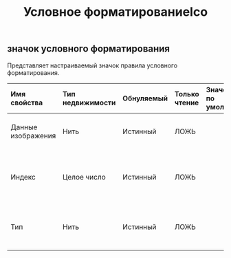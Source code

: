 ﻿---
title: Условное форматированиеIco
second_title: Aspose.Cells Cloud Documen
type: docs
url: /ru/specification/model/conditionalformattingicon/
description: "Aspose.Cells Спецификация облачной модели: ConditionalFormattingIcon. Легко обрабатывайте Excel и другие документы электронных таблиц с помощью таких функций, как открытие, создание, редактирование, разделение, слияние, сравнение и преобразование."
kwords: Excel, Office, электронная таблица, Cloud REST API, ConditionalFormattingIcon
weight: 50
---
## **значок условного форматирования**

 Представляет настраиваемый значок правила условного форматирования.

| Имя свойства| Тип недвижимости| Обнуляемый| Только чтение| Значение по умолчанию| Описание|
|:- |:- |:- |:- |:- |:- |
| Данные изображения| Нить| Истинный| ЛОЖЬ|| Получает данные набора значков.|
| Индекс| Целое число| Истинный| ЛОЖЬ|| Получает и задает индекс значка в наборе значков.|
| Тип| Нить| Истинный| ЛОЖЬ|| Получает и задает тип набора значков.|

